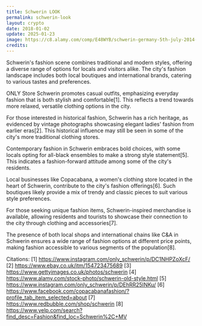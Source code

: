```yaml
---
title: Schwerin LOOK
permalink: schwerin-look
layout: crypto
date: 2018-01-02
update: 2025-01-23
image: https://c8.alamy.com/comp/E48WYB/schwerin-germany-5th-july-2014-models-present-designs-of-fashion-designer-E48WYB.jpg
credits:
---
```


Schwerin's fashion scene combines traditional and modern styles, offering a diverse range of options for locals and visitors alike. The city's fashion landscape includes both local boutiques and international brands, catering to various tastes and preferences.

ONLY Store Schwerin promotes casual outfits, emphasizing everyday fashion that is both stylish and comfortable[1]. This reflects a trend towards more relaxed, versatile clothing options in the city.

For those interested in historical fashion, Schwerin has a rich heritage, as evidenced by vintage photographs showcasing elegant ladies' fashion from earlier eras[2]. This historical influence may still be seen in some of the city's more traditional clothing stores.

Contemporary fashion in Schwerin embraces bold choices, with some locals opting for all-black ensembles to make a strong style statement[5]. This indicates a fashion-forward attitude among some of the city's residents.

Local businesses like Copacabana, a women's clothing store located in the heart of Schwerin, contribute to the city's fashion offerings[6]. Such boutiques likely provide a mix of trendy and classic pieces to suit various style preferences.

For those seeking unique fashion items, Schwerin-inspired merchandise is available, allowing residents and tourists to showcase their connection to the city through clothing and accessories[7].

The presence of both local shops and international chains like C&A in Schwerin ensures a wide range of fashion options at different price points, making fashion accessible to various segments of the population[8].

Citations:
[1] https://www.instagram.com/only_schwerin/p/DC1NHPZoXcF/
[2] https://www.ebay.co.uk/itm/154723475689
[3] https://www.gettyimages.co.uk/photos/schwerin
[4] https://www.alamy.com/stock-photo/schwerin-old-style.html
[5] https://www.instagram.com/only_schwerin/p/DEhRR25INKu/
[6] https://www.facebook.com/copacabanafashion/?profile_tab_item_selected=about
[7] https://www.redbubble.com/shop/schwerin
[8] https://www.yelp.com/search?find_desc=Fashion&find_loc=Schwerin%2C+MV
